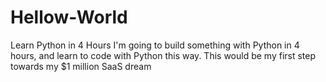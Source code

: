 # Hellow-World
Learn Python in 4 Hours
I'm going to build something with Python in 4 hours, and learn to code with Python this way.
This would be my first step towards my $1 million SaaS dream
